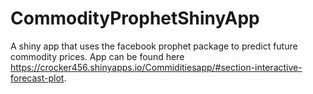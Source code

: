 # CommodityProphetShinyApp
A shiny app that uses the facebook prophet package to predict future commodity prices. App can be found here https://crocker456.shinyapps.io/Commiditiesapp/#section-interactive-forecast-plot.

